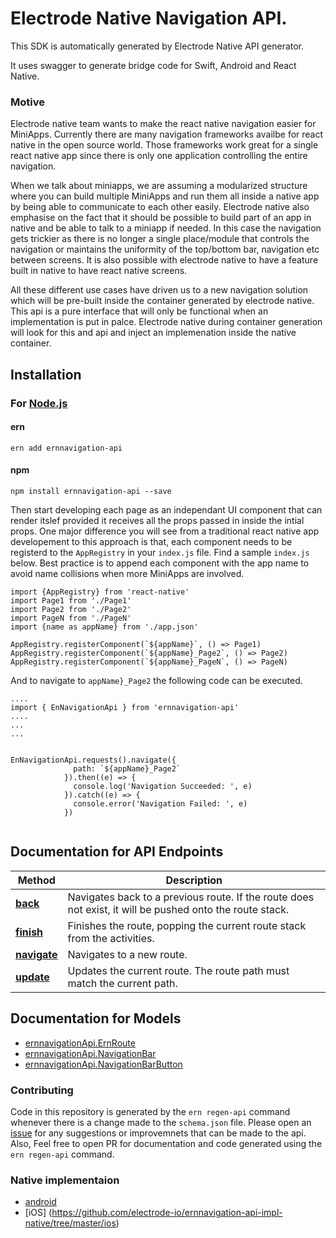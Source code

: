 
# Electrode Native Navigation API.

This SDK is automatically generated by Electrode Native API generator.

It uses swagger to generate bridge code for Swift, Android and React Native.

### Motive

Electrode native team wants to make the react native navigation easier for MiniApps. 
Currently there are many navigation frameworks availbe for react native in the open source world. Those frameworks work great for a single react native app since there is only one application controlling the entire navigation.

When we talk about miniapps, we are assuming a modularized structure where you can build multiple MiniApps and run them all inside a native app by being able to communicate to each other easily. Electrode native also emphasise on the fact that it should be possible to build part of an app in native and be able to talk to a miniapp if needed. 
In this case the navigation gets trickier as there is no longer a single place/module that controls the navigation or maintains the uniformity of the top/bottom bar, navigation etc between screens. 
It is also possible with electrode native to have a feature built in native to have react native screens. 

All these different use cases have driven us to a new navigation solution which will be pre-built inside the container generated by electrode native. 
This api is a pure interface that will only be functional when an implementation is put in palce. Electrode native during container generation will look for this and api and inject an implemenation inside the native container. 

## Installation

### For [Node.js](https://nodejs.org/)

#### ern

```shell
ern add ernnavigation-api
```

#### npm

```shell
npm install ernnavigation-api --save
```

Then start developing each page as an independant UI component that can render itslef provided it receives all the props passed in inside the intial props. 
One major difference you will see from a traditional react native app developement to this approach is that, each component needs to be registerd to the `AppRegistry` in your `index.js` file. 
Find a sample `index.js` below. Best practice is to append each component with the app name to avoid name collisions when more MiniApps are involved.

```
import {AppRegistry} from 'react-native'
import Page1 from './Page1'
import Page2 from './Page2'
import PageN from './PageN'
import {name as appName} from './app.json'

AppRegistry.registerComponent(`${appName}`, () => Page1)
AppRegistry.registerComponent(`${appName}_Page2`, () => Page2)
AppRegistry.registerComponent(`${appName}_PageN`, () => PageN)
```
 
And to navigate to `appName}_Page2` the following code can be executed.

```
....
import { EnNavigationApi } from 'ernnavigation-api'
....
...
...


EnNavigationApi.requests().navigate({
              path: `${appName}_Page2`
            }).then((e) => {
              console.log('Navigation Succeeded: ', e)
            }).catch((e) => {
              console.error('Navigation Failed: ', e)
            })
            
```

## Documentation for API Endpoints

Method | Description
------------ | -------------
[**back**](https://github.com/electrode-io/ern-navigation-api/blob/master/schema.json#L68) | Navigates back to a previous route.  If the route does not exist, it will be pushed onto the route stack.
[**finish**](https://github.com/electrode-io/ern-navigation-api/blob/master/schema.json#L49) | Finishes the route, popping the current route stack from the activities.
[**navigate**](https://github.com/electrode-io/ern-navigation-api/blob/master/schema.json#L11) | Navigates to a new route.
[**update**](https://github.com/electrode-io/ern-navigation-api/blob/master/schema.json#L30) | Updates the current route.  The route path must match the current path.

## Documentation for Models
 - [ernnavigationApi.ErnRoute](https://github.com/electrode-io/ern-navigation-api/blob/master/schema.json#L89)
 - [ernnavigationApi.NavigationBar](https://github.com/electrode-io/ern-navigation-api/blob/master/schema.json#L128)
 - [ernnavigationApi.NavigationBarButton](https://github.com/electrode-io/ern-navigation-api/blob/master/schema.json#L107)

### Contributing

Code in this repository is generated by the `ern regen-api` command whenever there is a change made to the `schema.json` file. Please open an [issue](https://github.com/electrode-io/ern-navigation-api/issues) for any suggestions or improvemnets that can be made to the api. Also, Feel free to open PR for documentation and code generated using the `ern regen-api` command. 

### Native implementaion

- [android](https://github.com/electrode-io/ernnavigation-api-impl-native/tree/master/android)
- [iOS] (https://github.com/electrode-io/ernnavigation-api-impl-native/tree/master/ios)
